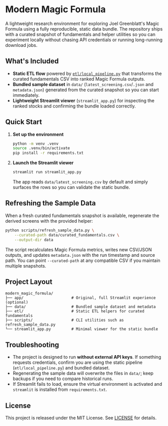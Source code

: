 # Modern Magic Formula

A lightweight research environment for exploring Joel Greenblatt's Magic Formula using a fully reproducible, static data bundle. The repository ships with a curated snapshot of fundamentals and helper utilities so you can experiment locally without chasing API credentials or running long-running download jobs.

## What's Included

- **Static ETL flow** powered by [`etl/local_pipeline.py`](etl/local_pipeline.py) that transforms the curated fundamentals CSV into ranked Magic Formula outputs.
- **Bundled sample dataset** in `data/` (`latest_screening.csv`/`.json` and `metadata.json`) generated from the curated snapshot so you can start immediately.
- **Lightweight Streamlit viewer** (`streamlit_app.py`) for inspecting the ranked stocks and confirming the bundle loaded correctly.

## Quick Start

1. **Set up the environment**
   ```bash
   python -m venv .venv
   source .venv/bin/activate
   pip install -r requirements.txt
   ```

2. **Launch the Streamlit viewer**
   ```bash
   streamlit run streamlit_app.py
   ```
   The app reads `data/latest_screening.csv` by default and simply surfaces the rows so you can validate the static bundle.

## Refreshing the Sample Data

When a fresh curated fundamentals snapshot is available, regenerate the derived screens with the provided helper:

```bash
python scripts/refresh_sample_data.py \
    --curated-path data/curated_fundamentals.csv \
    --output-dir data
```

The script recalculates Magic Formula metrics, writes new CSV/JSON outputs, and updates `metadata.json` with the run timestamp and source path. You can point `--curated-path` at any compatible CSV if you maintain multiple snapshots.

## Project Layout

```
modern_magic_formula/
├── app/                     # Original, full Streamlit experience (optional)
├── data/                    # Bundled sample dataset and metadata
├── etl/                     # Static ETL helpers for curated fundamentals
├── scripts/                 # CLI utilities such as refresh_sample_data.py
└── streamlit_app.py         # Minimal viewer for the static bundle
```

## Troubleshooting

- The project is designed to run **without external API keys**. If something requests credentials, confirm you are using the static pipeline (`etl/local_pipeline.py`) and bundled dataset.
- Regenerating the sample data will overwrite the files in `data/`; keep backups if you need to compare historical runs.
- If Streamlit fails to load, ensure the virtual environment is activated and `streamlit` is installed from `requirements.txt`.

## License

This project is released under the MIT License. See [LICENSE](LICENSE) for details.
